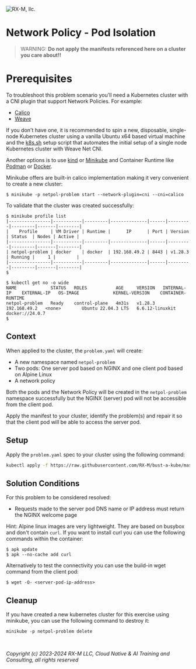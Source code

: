 ![RX-M, llc.](https://rx-m.com/rxm-cnc.svg)

# Network Policy - Pod Isolation

> WARNING: **Do not apply the manifests referenced here on a cluster you care about!!**

# Prerequisites

To troubleshoot this problem scenario you'll need a Kubernetes cluster with a CNI plugin that support Network Policies.
For example:

- [Calico](https://github.com/projectcalico/calico)
- [Weave](https://github.com/weaveworks/weave)

If you don't have one, it is recommended to spin a new, disposable, single-node Kubernetes cluster using a vanilla Ubuntu x64
based virtual machine and the [k8s.sh](https://raw.githubusercontent.com/RX-M/classfiles/master/k8s.sh) setup script that automates the initial setup of a single node Kubernetes cluster
with Weave Net CNI.

Another options is to use [kind](https://docs.tigera.io/calico/latest/getting-started/kubernetes/kind) or [Minikube](https://docs.tigera.io/calico/latest/getting-started/kubernetes/minikube) and Container Runtime like [Podman](https://podman.io/) or [Docker](https://www.docker.com/).

Minikube offers are built-in calico implementation making it very convenient to create a new cluster:

```shell
$ minikube -p netpol-problem start --network-plugin=cni --cni=calico
```

To validate that the cluster was created successfully:

```shell
$ minikube profile list
|----------------|-----------|---------|--------------|------|---------|---------|-------|--------|
|    Profile     | VM Driver | Runtime |      IP      | Port | Version | Status  | Nodes | Active |
|----------------|-----------|---------|--------------|------|---------|---------|-------|--------|
| netpol-problem | docker    | docker  | 192.168.49.2 | 8443 | v1.28.3 | Running |     1 |        |
|----------------|-----------|---------|--------------|------|---------|---------|-------|--------|
$
```

```shell
$ kubectl get no -o wide
NAME             STATUS   ROLES           AGE     VERSION   INTERNAL-IP    EXTERNAL-IP   OS-IMAGE             KERNEL-VERSION    CONTAINER-RUNTIME
netpol-problem   Ready    control-plane   4m31s   v1.28.3   192.168.49.2   <none>        Ubuntu 22.04.3 LTS   6.6.12-linuxkit   docker://24.0.7
$
```


## Context

When applied to the cluster, the `problem.yaml` will create:

- A new namespace named `netpol-problem`
- Two pods: One server pod based on NGINX and one client pod based on Alpine Linux
- A network policy

Both the pods and the Network Policy will be created in the `netpol-problem` namespace successfully but the NGINX
(server) pod will not be accessible from the client pod.

Apply the manifest to your cluster, identify the problem(s) and repair it so that the client pod will be able to access
the server pod.


## Setup

Apply the `problem.yaml` spec to your cluster using the following command:

```bash
kubectl apply -f https://raw.githubusercontent.com/RX-M/bust-a-kube/master/service-networking/network-policy-pod-isolation/problem.yaml
```


## Solution Conditions

For this problem to be considered resolved:

- Requests made to the server pod DNS name or IP address must return the NGINX welcome page

Hint: Alpine linux images are very lightweight. They are based on busybox and don't contain `curl`. If you want to install
curl you can use the following commands within the container:

```shell
$ apk update
$ apk --no-cache add curl
```

Alternatively to test the connectivity you can use the build-in wget command from the client pod:

```shell
$ wget -O- <server-pod-ip-address>
```

## Cleanup

If you have created a new kubernetes cluster for this exercise using minikube, you can use the following command to
destroy it:

```shell
minikube -p netpol-problem delete
```

<br>

_Copyright (c) 2023-2024 RX-M LLC, Cloud Native & AI Training and Consulting, all rights reserved_
